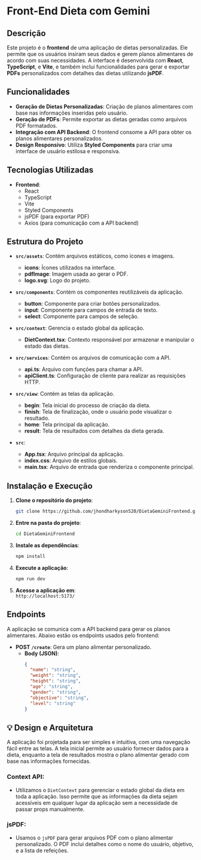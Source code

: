
# **Front-End Dieta com Gemini**

## **Descrição**

Este projeto é o **frontend** de uma aplicação de dietas personalizadas. Ele permite que os usuários insiram seus dados e gerem planos alimentares de acordo com suas necessidades. A interface é desenvolvida com **React**, **TypeScript**, e **Vite**, e também inclui funcionalidades para gerar e exportar **PDFs** personalizados com detalhes das dietas utilizando **jsPDF**.

## **Funcionalidades**

- **Geração de Dietas Personalizadas**: Criação de planos alimentares com base nas informações inseridas pelo usuário.
- **Geração de PDFs**: Permite exportar as dietas geradas como arquivos PDF formatados.
- **Integração com API Backend**: O frontend consome a API para obter os planos alimentares personalizados.
- **Design Responsivo**: Utiliza **Styled Components** para criar uma interface de usuário estilosa e responsiva.

## **Tecnologias Utilizadas**

- **Frontend**:
  - React
  - TypeScript
  - Vite
  - Styled Components
  - jsPDF (para exportar PDF)
  - Axios (para comunicação com a API backend)

## **Estrutura do Projeto**

- **`src/assets`**: Contém arquivos estáticos, como ícones e imagens.
  - **icons**: Ícones utilizados na interface.
  - **pdfImage**: Imagem usada ao gerar o PDF.
  - **logo.svg**: Logo do projeto.

- **`src/components`**: Contém os componentes reutilizáveis da aplicação.
  - **button**: Componente para criar botões personalizados.
  - **input**: Componente para campos de entrada de texto.
  - **select**: Componente para campos de seleção.

- **`src/context`**: Gerencia o estado global da aplicação.
  - **DietContext.tsx**: Contexto responsável por armazenar e manipular o estado das dietas.

- **`src/services`**: Contém os arquivos de comunicação com a API.
  - **api.ts**: Arquivo com funções para chamar a API.
  - **apiClient.ts**: Configuração de cliente para realizar as requisições HTTP.

- **`src/view`**: Contém as telas da aplicação.
  - **begin**: Tela inicial do processo de criação da dieta.
  - **finish**: Tela de finalização, onde o usuário pode visualizar o resultado.
  - **home**: Tela principal da aplicação.
  - **result**: Tela de resultados com detalhes da dieta gerada.

- **`src`**:
  - **App.tsx**: Arquivo principal da aplicação.
  - **index.css**: Arquivo de estilos globais.
  - **main.tsx**: Arquivo de entrada que renderiza o componente principal.

## **Instalação e Execução**

1. **Clone o repositório do projeto**:
   ```bash
   git clone https://github.com/jhondharkyson520/DietaGeminiFrontend.git
   ```

2. **Entre na pasta do projeto**:
   ```bash
   cd DietaGeminiFrontend
   ```

3. **Instale as dependências**:
   ```bash
   npm install
   ```

4. **Execute a aplicação**:
   ```bash
   npm run dev
   ```

5. **Acesse a aplicação em**:  
   `http://localhost:5173/`

## **Endpoints**

A aplicação se comunica com a API backend para gerar os planos alimentares. Abaixo estão os endpoints usados pelo frontend:

- **POST `/create`**: Gera um plano alimentar personalizado.
  - **Body (JSON)**:
    ```json
    {
      "name": "string",
      "weight": "string",
      "height": "string",
      "age": "string",
      "gender": "string",
      "objective": "string",
      "level": "string"
    }
    ```

## 💡 **Design e Arquitetura**

A aplicação foi projetada para ser simples e intuitiva, com uma navegação fácil entre as telas. A tela inicial permite ao usuário fornecer dados para a dieta, enquanto a tela de resultados mostra o plano alimentar gerado com base nas informações fornecidas.

### **Context API**:
- Utilizamos o `DietContext` para gerenciar o estado global da dieta em toda a aplicação. Isso permite que as informações da dieta sejam acessíveis em qualquer lugar da aplicação sem a necessidade de passar props manualmente.

### **jsPDF**:
- Usamos o `jsPDF` para gerar arquivos PDF com o plano alimentar personalizado. O PDF inclui detalhes como o nome do usuário, objetivo, e a lista de refeições.
